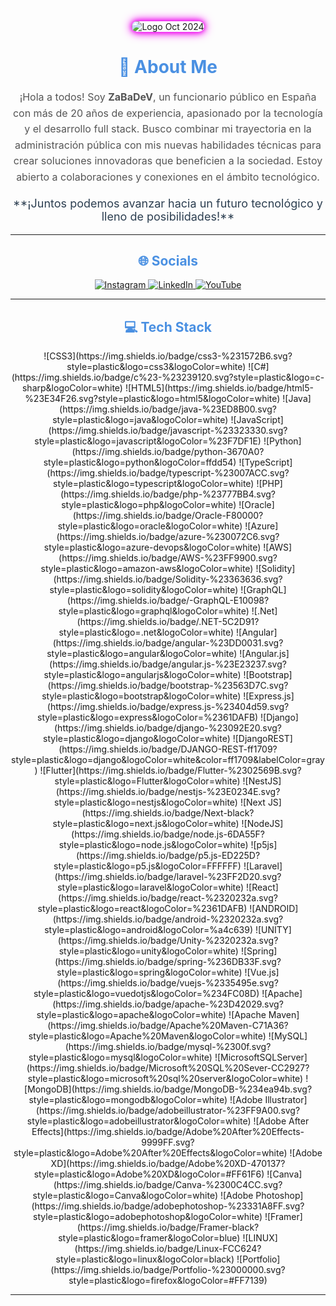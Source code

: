 <div align="center">
    <img src="https://github.com/BalaZaStudio/My-LogoS-Images/blob/main/LogoOct2024.gif?raw=true" alt="Logo Oct 2024" style="border-radius: 20px; box-shadow: 0 4px 30px rgba(0, 0, 0, 0.1); animation: glow 1.5s infinite alternate;">
</div>

<style>
@keyframes glow {
    0% { box-shadow: 0 0 5px #ff00ff, 0 0 10px #ff00ff, 0 0 15px #ff00ff; }
    100% { box-shadow: 0 0 20px #00ff00, 0 0 30px #00ff00, 0 0 40px #00ff00; }
}
</style>

<h1 align="center" style="color: #4a90e2;">💫 About Me</h1>
<p align="center" style="max-width: 600px; font-size: 16px; line-height: 1.6; color: #555;">
¡Hola a todos! Soy <strong>ZaBaDeV</strong>, un funcionario público en España con más de 20 años de experiencia, apasionado por la tecnología y el desarrollo full stack. Busco combinar mi trayectoria en la administración pública con mis nuevas habilidades técnicas para crear soluciones innovadoras que beneficien a la sociedad. Estoy abierto a colaboraciones y conexiones en el ámbito tecnológico.
</p>
<p align="center" style="font-size: 18px; color: #2c3e50;">**¡Juntos podemos avanzar hacia un futuro tecnológico y lleno de posibilidades!**</p>

---

<h2 align="center" style="color: #4a90e2;">🌐 Socials</h2>
<div align="center">
    <a href="https://instagram.com/ZaBaDeV">
        <img src="https://img.shields.io/badge/Instagram-%23E4405F.svg?logo=Instagram&logoColor=white" alt="Instagram"/>
    </a>
    <a href="https://www.linkedin.com/in/juan-jose-zabala-rios-237a65116/">
        <img src="https://img.shields.io/badge/LinkedIn-%230077B5.svg?logo=linkedin&logoColor=white" alt="LinkedIn"/>
    </a>
    <a href="https://www.youtube.com/@ZaBaDev-pn2yq/featured">
        <img src="https://img.shields.io/badge/YouTube-%23FF0000.svg?logo=YouTube&logoColor=white" alt="YouTube"/>
    </a>
</div>

---

<h2 align="center" style="color: #4a90e2;">💻 Tech Stack</h2>
<div align="center">
    ![CSS3](https://img.shields.io/badge/css3-%231572B6.svg?style=plastic&logo=css3&logoColor=white)
    ![C#](https://img.shields.io/badge/c%23-%23239120.svg?style=plastic&logo=c-sharp&logoColor=white)
    ![HTML5](https://img.shields.io/badge/html5-%23E34F26.svg?style=plastic&logo=html5&logoColor=white)
    ![Java](https://img.shields.io/badge/java-%23ED8B00.svg?style=plastic&logo=java&logoColor=white)
    ![JavaScript](https://img.shields.io/badge/javascript-%23323330.svg?style=plastic&logo=javascript&logoColor=%23F7DF1E)
    ![Python](https://img.shields.io/badge/python-3670A0?style=plastic&logo=python&logoColor=ffdd54)
    ![TypeScript](https://img.shields.io/badge/typescript-%23007ACC.svg?style=plastic&logo=typescript&logoColor=white)
    ![PHP](https://img.shields.io/badge/php-%23777BB4.svg?style=plastic&logo=php&logoColor=white)
    ![Oracle](https://img.shields.io/badge/Oracle-F80000?style=plastic&logo=oracle&logoColor=white)
    ![Azure](https://img.shields.io/badge/azure-%230072C6.svg?style=plastic&logo=azure-devops&logoColor=white)
    ![AWS](https://img.shields.io/badge/AWS-%23FF9900.svg?style=plastic&logo=amazon-aws&logoColor=white)
    ![Solidity](https://img.shields.io/badge/Solidity-%23363636.svg?style=plastic&logo=solidity&logoColor=white)
    ![GraphQL](https://img.shields.io/badge/-GraphQL-E10098?style=plastic&logo=graphql&logoColor=white)
    ![.Net](https://img.shields.io/badge/.NET-5C2D91?style=plastic&logo=.net&logoColor=white)
    ![Angular](https://img.shields.io/badge/angular-%23DD0031.svg?style=plastic&logo=angular&logoColor=white)
    ![Angular.js](https://img.shields.io/badge/angular.js-%23E23237.svg?style=plastic&logo=angularjs&logoColor=white)
    ![Bootstrap](https://img.shields.io/badge/bootstrap-%23563D7C.svg?style=plastic&logo=bootstrap&logoColor=white)
    ![Express.js](https://img.shields.io/badge/express.js-%23404d59.svg?style=plastic&logo=express&logoColor=%2361DAFB)
    ![Django](https://img.shields.io/badge/django-%23092E20.svg?style=plastic&logo=django&logoColor=white)
    ![DjangoREST](https://img.shields.io/badge/DJANGO-REST-ff1709?style=plastic&logo=django&logoColor=white&color=ff1709&labelColor=gray)
    ![Flutter](https://img.shields.io/badge/Flutter-%2302569B.svg?style=plastic&logo=Flutter&logoColor=white)
    ![NestJS](https://img.shields.io/badge/nestjs-%23E0234E.svg?style=plastic&logo=nestjs&logoColor=white)
    ![Next JS](https://img.shields.io/badge/Next-black?style=plastic&logo=next.js&logoColor=white)
    ![NodeJS](https://img.shields.io/badge/node.js-6DA55F?style=plastic&logo=node.js&logoColor=white)
    ![p5js](https://img.shields.io/badge/p5.js-ED225D?style=plastic&logo=p5.js&logoColor=FFFFFF)
    ![Laravel](https://img.shields.io/badge/laravel-%23FF2D20.svg?style=plastic&logo=laravel&logoColor=white)
    ![React](https://img.shields.io/badge/react-%2320232a.svg?style=plastic&logo=react&logoColor=%2361DAFB)
    ![ANDROID](https://img.shields.io/badge/android-%2320232a.svg?style=plastic&logo=android&logoColor=%a4c639)
    ![UNITY](https://img.shields.io/badge/Unity-%2320232a.svg?style=plastic&logo=unity&logoColor=white)
    ![Spring](https://img.shields.io/badge/spring-%236DB33F.svg?style=plastic&logo=spring&logoColor=white)
    ![Vue.js](https://img.shields.io/badge/vuejs-%2335495e.svg?style=plastic&logo=vuedotjs&logoColor=%234FC08D)
    ![Apache](https://img.shields.io/badge/apache-%23D42029.svg?style=plastic&logo=apache&logoColor=white)
    ![Apache Maven](https://img.shields.io/badge/Apache%20Maven-C71A36?style=plastic&logo=Apache%20Maven&logoColor=white)
    ![MySQL](https://img.shields.io/badge/mysql-%2300f.svg?style=plastic&logo=mysql&logoColor=white)
    ![MicrosoftSQLServer](https://img.shields.io/badge/Microsoft%20SQL%20Sever-CC2927?style=plastic&logo=microsoft%20sql%20server&logoColor=white)
    ![MongoDB](https://img.shields.io/badge/MongoDB-%234ea94b.svg?style=plastic&logo=mongodb&logoColor=white)
    ![Adobe Illustrator](https://img.shields.io/badge/adobeillustrator-%23FF9A00.svg?style=plastic&logo=adobeillustrator&logoColor=white)
    ![Adobe After Effects](https://img.shields.io/badge/Adobe%20After%20Effects-9999FF.svg?style=plastic&logo=Adobe%20After%20Effects&logoColor=white)
    ![Adobe XD](https://img.shields.io/badge/Adobe%20XD-470137?style=plastic&logo=Adobe%20XD&logoColor=#FF61F6)
    ![Canva](https://img.shields.io/badge/Canva-%2300C4CC.svg?style=plastic&logo=Canva&logoColor=white)
    ![Adobe Photoshop](https://img.shields.io/badge/adobephotoshop-%23331A8FF.svg?style=plastic&logo=adobephotoshop&logoColor=white)
    ![Framer](https://img.shields.io/badge/Framer-black?style=plastic&logo=framer&logoColor=blue)
    ![LINUX](https://img.shields.io/badge/Linux-FCC624?style=plastic&logo=linux&logoColor=black)
    ![Portfolio](https://img.shields.io/badge/Portfolio-%23000000.svg?style=plastic&logo=firefox&logoColor=#FF7139)
</div>

---
